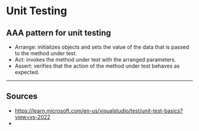 # Unit Testing

## AAA pattern for unit testing
* Arrange: initializes objects and sets the value of the data that is passed to the method under test.
* Act: invokes the method under test with the arranged parameters.
* Assert: verifies that the action of the method under test behaves as expected.


<hr>

## Sources
* https://learn.microsoft.com/en-us/visualstudio/test/unit-test-basics?view=vs-2022
* 